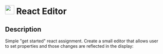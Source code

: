 <img src="https://cloud.githubusercontent.com/assets/478864/22186847/68223ce6-e0b1-11e6-8a62-0e3edc96725e.png" width=30> React Editor
 ===
 
 ## Description
 
 Simple "get started" react assignment. Create a small editor that allows user to set properties 
 and those changes are reflected in the display:
 
 
